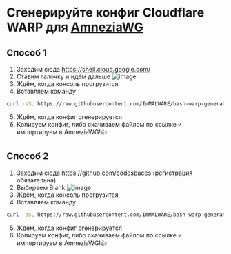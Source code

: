 # Сгенерируйте конфиг Cloudflare WARP для <u>[AmneziaWG](https://github.com/amnezia-vpn/amnezia-client)</u>
## Способ 1
1. Заходим сюда https://shell.cloud.google.com/
2. Ставим галочку и идём дальше
![image](https://github.com/ImMALWARE/bash-warp-generator/assets/53017160/d3eceb2a-4c99-48cd-bcd8-0258b726aa08)
3. Ждём, когда консоль прогрузится
4. Вставляем команду
```bash
curl -sSL https://raw.githubusercontent.com/ImMALWARE/bash-warp-generator/main/warp_generator.sh | bash
```
5. Ждём, когда конфиг сгенерируется
6. Копируем конфиг, либо скачиваем файлом по ссылке и импортируем в AmneziaWG!👍
## Способ 2
1. Заходим сюда https://github.com/codespaces (регистрация обязательна)
2. Выбираем Blank
![image](https://i.ibb.co/37YWTZp/2024-10-09-150245.png)
3. Ждём, когда консоль прогрузится
4. Вставляем команду
```bash
curl -sSL https://raw.githubusercontent.com/ImMALWARE/bash-warp-generator/main/warp_generator.sh | bash
```
5. Ждём, когда конфиг сгенерируется
6. Копируем конфиг, либо скачиваем файлом по ссылке и импортируем в AmneziaWG!👍
